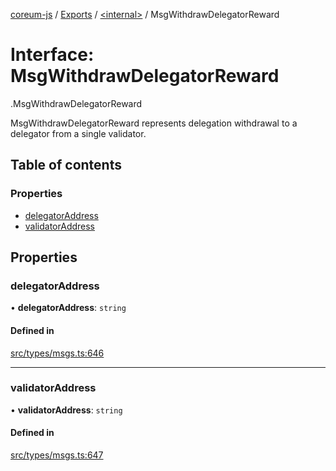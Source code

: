[coreum-js](../README.md) / [Exports](../modules.md) / [<internal\>](../modules/internal_.md) / MsgWithdrawDelegatorReward

# Interface: MsgWithdrawDelegatorReward

[<internal>](../modules/internal_.md).MsgWithdrawDelegatorReward

MsgWithdrawDelegatorReward represents delegation withdrawal to a delegator
from a single validator.

## Table of contents

### Properties

- [delegatorAddress](internal_.MsgWithdrawDelegatorReward.md#delegatoraddress)
- [validatorAddress](internal_.MsgWithdrawDelegatorReward.md#validatoraddress)

## Properties

### delegatorAddress

• **delegatorAddress**: `string`

#### Defined in

[src/types/msgs.ts:646](https://github.com/PulsaraIO/coreum-js/blob/63824e3/src/types/msgs.ts#L646)

___

### validatorAddress

• **validatorAddress**: `string`

#### Defined in

[src/types/msgs.ts:647](https://github.com/PulsaraIO/coreum-js/blob/63824e3/src/types/msgs.ts#L647)
